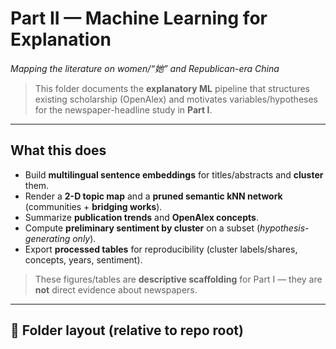 # Part II — Machine Learning for Explanation  
*Mapping the literature on women/“她” and Republican-era China*

> This folder documents the **explanatory ML** pipeline that structures existing scholarship (OpenAlex) and motivates variables/hypotheses for the newspaper-headline study in **Part I**.

---

##  What this does
- Build **multilingual sentence embeddings** for titles/abstracts and **cluster** them.  
- Render a **2-D topic map** and a **pruned semantic kNN network** (communities + **bridging works**).  
- Summarize **publication trends** and **OpenAlex concepts**.  
- Compute **preliminary sentiment by cluster** on a subset (*hypothesis-generating only*).  
- Export **processed tables** for reproducibility (cluster labels/shares, concepts, years, sentiment).

> These figures/tables are **descriptive scaffolding** for Part I — they are **not** direct evidence about newspapers.

---

## 📁 Folder layout (relative to repo root)

